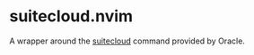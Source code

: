 # suitecloud.nvim

A wrapper around the [suitecloud](https://www.npmjs.com/package/@oracle/suitecloud-cli) command provided by Oracle.
